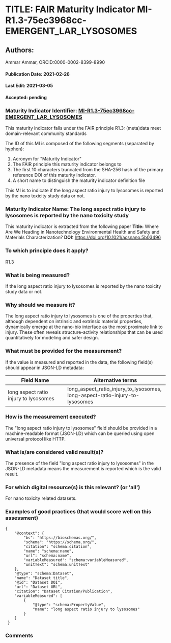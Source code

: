 # TITLE: FAIR Maturity Indicator MI-R1.3-75ec3968cc-EMERGENT_LAR_LYSOSOMES

## Authors: 
Ammar Ammar, ORCID:0000-0002-8399-8990

#### Publication Date: 2021-02-26
#### Last Edit: 2021-03-05
#### Accepted: pending

### Maturity Indicator Identifier: [MI-R1.3-75ec3968cc-EMERGENT_LAR_LYSOSOMES](https://w3id.org/fair/maturity_indicator/terms/Gen2/MI-R1.3-75ec3968cc-EMERGENT_LAR_LYSOSOMES)

This maturity indicator falls under the FAIR principle R1.3:
(meta)data meet domain-relevant community standards

The ID of this MI is composed of the following segments (separated by hyphen):
1. Acronym for "Maturity Indicator"
1. The FAIR principle this maturity indicator belongs to
1. The first 10 characters truncated from the SHA-256 hash of the primary reference DOI of this maturity indicator.
1. A short name to distinguish the maturity indicator definition file

This MI is to indicate if the long aspect ratio injury to lysosomes is reported by the nano toxicity study data or not.

### Maturity Indicator Name:  The long aspect ratio injury to lysosomes is reported by the nano toxicity study

This maturity indicator is extracted from the following paper 
**Title:** Where Are We Heading in Nanotechnology Environmental Health and Safety and Materials Characterization?
**DOI:** https://doi.org/10.1021/acsnano.5b03496

### To which principle does it apply?  
R1.3

### What is being measured?
If the long aspect ratio injury to lysosomes is reported by the nano toxicity study data or not.

### Why should we measure it?
The long aspect ratio injury to lysosomes is one of the properties that, although dependent on intrinsic and extrinsic material properties, dynamically emerge 
at the nano-bio interface as the most proximate link to injury. These often reveals structure-activity relationships that can be 
used quantitatively for modeling and safer design.

### What must be provided for the measurement?
If the value is measured and reported in the data, the following field(s) should appear in JSON-LD metadata: 

| Field Name                                   | Alternative terms                                                                 |
| -------------------------------------------- | --------------------------------------------------------------------------------- |
| long aspect ratio injury to lysosomes        | long_aspect_ratio_injury_to_lysosomes,<br>long-aspect-ratio-injury-to-lysosomes   |

### How is the measurement executed?
The "long aspect ratio injury to lysosomes" field should be provided in a machine-readable format (JSON-LD) which can be queried using open universal protocol like HTTP.

### What is/are considered valid result(s)?
The presence of the field "long aspect ratio injury to lysosomes" in the JSON-LD metadata means the measurement is reported which is the valid result.

### For which digital resource(s) is this relevant? (or 'all')
For nano toxicity related datasets.  

### Examples of good practices (that would score well on this assessment)
```{json}
{
 	"@context": {
 		"bs": "https://bioschemas.org/",
 		"schema": "https://schema.org/",
 		"citation": "schema:citation",
 		"name": "schema:name",
 		"url": "schema:name",
 		"variableMeasured": "schema:variableMeasured",
 		"unitText": "schema:unitText"
 	},
 	"@type": "schema:Dataset",
 	"name": "Dataset title",
 	"@id": "Dataset DOI",
 	"url": "Dataset URL",
 	"citation": "Dataset Citation/Publication",
 	"variableMeasured": [
 		{
 			"@type": "schema:PropertyValue",
 			"name": "long aspect ratio injury to lysosomes"
 		}
 	]
 }
```

### Comments

